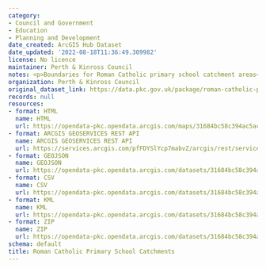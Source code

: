 ```yaml
---
category:
- Council and Government
- Education
- Planning and Development
date_created: ArcGIS Hub Dataset
date_updated: '2022-08-18T11:36:49.309982'
license: No licence
maintainer: Perth & Kinross Council
notes: <p>Boundaries for Roman Catholic primary school catchment areas</p>
organization: Perth & Kinross Council
original_dataset_link: https://data.pkc.gov.uk/package/roman-catholic-primary-school-catchments
records: null
resources:
- format: HTML
  name: HTML
  url: https://opendata-pkc.opendata.arcgis.com/maps/31684bc58c394ac5ac15c5848771b85c_0
- format: ARCGIS GEOSERVICES REST API
  name: ARCGIS GEOSERVICES REST API
  url: https://services.arcgis.com/pfFDYSlYcp7mabvZ/arcgis/rest/services/Roman_Catholic_Primary_School_Catchments/FeatureServer/0
- format: GEOJSON
  name: GEOJSON
  url: https://opendata-pkc.opendata.arcgis.com/datasets/31684bc58c394ac5ac15c5848771b85c_0.geojson?outSR=%7B%22latestWkid%22%3A27700%2C%22wkid%22%3A27700%7D
- format: CSV
  name: CSV
  url: https://opendata-pkc.opendata.arcgis.com/datasets/31684bc58c394ac5ac15c5848771b85c_0.csv?outSR=%7B%22latestWkid%22%3A27700%2C%22wkid%22%3A27700%7D
- format: KML
  name: KML
  url: https://opendata-pkc.opendata.arcgis.com/datasets/31684bc58c394ac5ac15c5848771b85c_0.kml?outSR=%7B%22latestWkid%22%3A27700%2C%22wkid%22%3A27700%7D
- format: ZIP
  name: ZIP
  url: https://opendata-pkc.opendata.arcgis.com/datasets/31684bc58c394ac5ac15c5848771b85c_0.zip?outSR=%7B%22latestWkid%22%3A27700%2C%22wkid%22%3A27700%7D
schema: default
title: Roman Catholic Primary School Catchments
---
```

